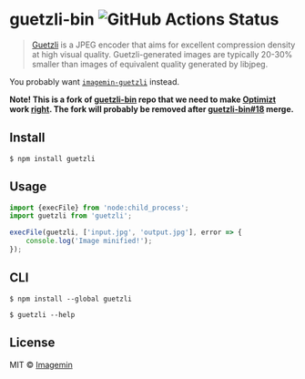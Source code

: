 # guetzli-bin ![GitHub Actions Status](https://github.com/imagemin/guetzli-bin/workflows/test/badge.svg?branch=main)

> [Guetzli](https://github.com/google/guetzli) is a JPEG encoder that aims for excellent compression density at high visual quality. Guetzli-generated images are typically 20-30% smaller than images of equivalent quality generated by libjpeg.

You probably want [`imagemin-guetzli`](https://github.com/imagemin/imagemin-guetzli) instead.

**Note! This is a fork of [guetzli-bin](https://github.com/imagemin/guetzli-bin) repo that we need to make [Optimizt](https://github.com/funbox/optimizt) work [right](https://github.com/funbox/optimizt/issues/48). The fork will probably be removed after [guetzli-bin#18](https://github.com/imagemin/guetzli-bin/pull/18) merge.**


## Install

```
$ npm install guetzli
```


## Usage

```js
import {execFile} from 'node:child_process';
import guetzli from 'guetzli';

execFile(guetzli, ['input.jpg', 'output.jpg'], error => {
	console.log('Image minified!');
});
```


## CLI

```
$ npm install --global guetzli
```

```
$ guetzli --help
```


## License

MIT © [Imagemin](https://github.com/imagemin)
